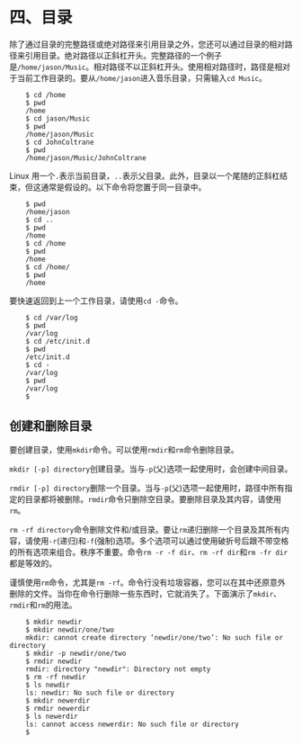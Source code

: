 # 四、目录

除了通过目录的完整路径或绝对路径来引用目录之外，您还可以通过目录的相对路径来引用目录。绝对路径以正斜杠开头。完整路径的一个例子是`/home/jason/Music`。相对路径不以正斜杠开头。使用相对路径时，路径是相对于当前工作目录的。要从`/home/jason`进入音乐目录，只需输入`cd Music`。

```
    $ cd /home
    $ pwd
    /home
    $ cd jason/Music
    $ pwd
    /home/jason/Music
    $ cd JohnColtrane
    $ pwd
    /home/jason/Music/JohnColtrane

```

Linux 用一个`.`表示当前目录，`..`表示父目录。此外，目录以一个尾随的正斜杠结束，但这通常是假设的。以下命令将您置于同一目录中。

```
    $ pwd
    /home/jason
    $ cd ..
    $ pwd
    /home
    $ cd /home
    $ pwd
    /home
    $ cd /home/
    $ pwd
    /home

```

要快速返回到上一个工作目录，请使用`cd -`命令。

```
    $ cd /var/log
    $ pwd
    /var/log
    $ cd /etc/init.d
    $ pwd
    /etc/init.d
    $ cd -
    /var/log
    $ pwd
    /var/log
    $

```

## 创建和删除目录

要创建目录，使用`mkdir`命令。可以使用`rmdir`和`rm`命令删除目录。

`mkdir [-p] directory`创建目录。当与`-p`(父)选项一起使用时，会创建中间目录。

`rmdir [-p] directory`删除一个目录。当与`-p`(父)选项一起使用时，路径中所有指定的目录都将被删除。`rmdir`命令只删除空目录。要删除目录及其内容，请使用`rm`。

`rm -rf directory`命令删除文件和/或目录。要让`rm`递归删除一个目录及其所有内容，请使用`-r`(递归)和`-f`(强制)选项。多个选项可以通过使用破折号后跟不带空格的所有选项来组合。秩序不重要。命令`rm -r -f dir`、`rm -rf dir`和`rm -fr dir`都是等效的。

谨慎使用`rm`命令，尤其是`rm -rf`。命令行没有垃圾容器，您可以在其中还原意外删除的文件。当你在命令行删除一些东西时，它就消失了。下面演示了`mkdir`、`rmdir`和`rm`的用法。

```
    $ mkdir newdir
    $ mkdir newdir/one/two
    mkdir: cannot create directory ‘newdir/one/two’: No such file or directory
    $ mkdir -p newdir/one/two
    $ rmdir newdir
    rmdir: directory "newdir": Directory not empty
    $ rm -rf newdir
    $ ls newdir
    ls: newdir: No such file or directory
    $ mkdir newerdir
    $ rmdir newerdir
    $ ls newerdir
    ls: cannot access newerdir: No such file or directory
    $

```